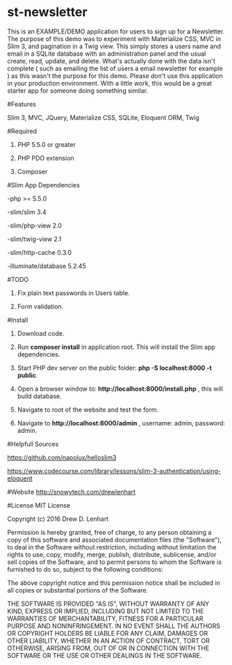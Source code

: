 st-newsletter
===============

This is an EXAMPLE/DEMO application for users to sign up for a Newsletter.  The purpose of this demo was to experiment with Materialize CSS, MVC in Slim 3, and pagination in a Twig view.  This simply stores a users name and email in a SQLite database with an administration panel and the usual create, read, update, and delete.  What's actually done with the data isn't complete ( such as emailing the list of users a email newsletter for example ) as this wasn't the purpose for this demo.  Please don't use this application in your production environment.  With a little work, this would be a great starter app for someone doing something similar.

#Features

Slim 3, MVC, JQuery, Materialize CSS, SQLite, Eloquent ORM, Twig

#Required

1.  PHP 5.5.0 or greater

2.  PHP PDO extension

3.  Composer


#Slim App Dependencies

-php >= 5.5.0

-slim/slim 3.4

-slim/php-view 2.0

-slim/twig-view 2.1

-slim/http-cache 0.3.0

-illuminate/database 5.2.45

#TODO

1.  Fix plain text passwords in Users table.

2.  Form validation.

#Install

1.  Download code.

2.  Run **composer install** in application root.  This will install the Slim app dependencies.

3.  Start PHP dev server on the public folder:  **php -S localhost:8000 -t public**.

4.  Open a browser window to:  **http://localhost:8000/install.php** , this will build database.

5.  Navigate to root of the website and test the form.

6.  Navigate to **http://localhost:8000/admin** , username: admin, password: admin.

#Helpfull Sources

https://github.com/napolux/helloslim3

https://www.codecourse.com/library/lessons/slim-3-authentication/using-eloquent

#Website
http://snowytech.com/drewlenhart

#License
MIT License

Copyright (c) 2016 Drew D. Lenhart

Permission is hereby granted, free of charge, to any person obtaining a copy
of this software and associated documentation files (the "Software"), to deal
in the Software without restriction, including without limitation the rights
to use, copy, modify, merge, publish, distribute, sublicense, and/or sell
copies of the Software, and to permit persons to whom the Software is
furnished to do so, subject to the following conditions:

The above copyright notice and this permission notice shall be included in all
copies or substantial portions of the Software.

THE SOFTWARE IS PROVIDED "AS IS", WITHOUT WARRANTY OF ANY KIND, EXPRESS OR
IMPLIED, INCLUDING BUT NOT LIMITED TO THE WARRANTIES OF MERCHANTABILITY,
FITNESS FOR A PARTICULAR PURPOSE AND NONINFRINGEMENT. IN NO EVENT SHALL THE
AUTHORS OR COPYRIGHT HOLDERS BE LIABLE FOR ANY CLAIM, DAMAGES OR OTHER
LIABILITY, WHETHER IN AN ACTION OF CONTRACT, TORT OR OTHERWISE, ARISING FROM,
OUT OF OR IN CONNECTION WITH THE SOFTWARE OR THE USE OR OTHER DEALINGS IN THE
SOFTWARE.